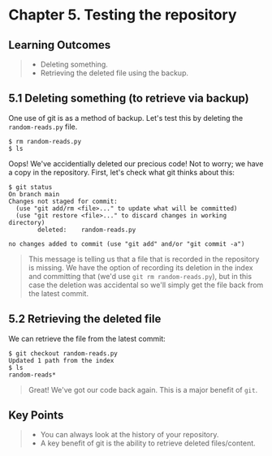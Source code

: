 # Chapter 5. Testing the repository

## Learning Outcomes
> - Deleting something.
> - Retrieving the deleted file using the backup.

## 5.1 Deleting something (to retrieve via backup)
One use of git is as a method of backup.
Let's test this by deleting the `random-reads.py` file.

~~~console
$ rm random-reads.py
$ ls
~~~

Oops!  We've accidentially deleted our precious code!
Not to worry; we have a copy in the repository.
First, let's check what git thinks about this:

~~~console
$ git status
On branch main
Changes not staged for commit:
  (use "git add/rm <file>..." to update what will be committed)
  (use "git restore <file>..." to discard changes in working directory)
        deleted:    random-reads.py

no changes added to commit (use "git add" and/or "git commit -a")
~~~

> This message is telling us that a file that is recorded in the repository is missing.
> We have the option of recording its deletion in the index and committing that (we'd use `git rm random-reads.py`), but in this case the deletion was accidental so we'll simply get the file back from the latest commit.

## 5.2 Retrieving the deleted file

We can retrieve the file from the latest commit:

~~~console
$ git checkout random-reads.py
Updated 1 path from the index
$ ls
random-reads*
~~~

> Great! We've got our code back again.
> This is a major benefit of `git`.

## Key Points
> - You can always look at the history of your repository.
> - A key benefit of git is the ability to retrieve deleted files/content.

